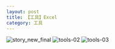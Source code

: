 ```yaml
---
layout: post
title: 【工具】Excel
category: 工具
---
```

![story_new_final](http://r74vtd8b0.hd-bkt.clouddn.com/img/story_new_final.png)
![tools-02](http://r74vtd8b0.hd-bkt.clouddn.com/img/tools-2.png)
![tools-03](http://r74vtd8b0.hd-bkt.clouddn.com/img/tools-3.png)



  




